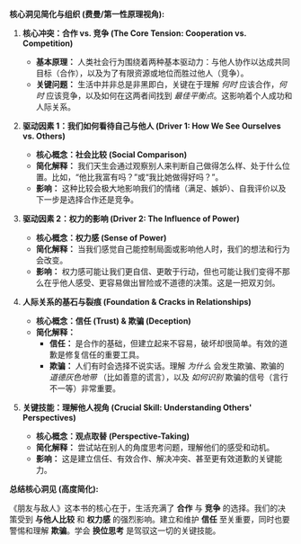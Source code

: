 

**核心洞见简化与组织 (费曼/第一性原理视角):**


1.  **核心冲突：合作 vs. 竞争 (The Core Tension: Cooperation vs. Competition)**
    *   **基本原理：** 人类社会行为围绕着两种基本驱动力：与他人协作以达成共同目标（合作），以及为了有限资源或地位而胜过他人（竞争）。
    *   **关键问题：** 生活中并非总是非黑即白，关键在于理解 *何时* 应该合作，*何时* 应该竞争，以及如何在这两者间找到 *最佳平衡点*。这影响着个人成功和人际关系。

2.  **驱动因素 1：我们如何看待自己与他人 (Driver 1: How We See Ourselves vs. Others)**
    *   **核心概念：社会比较 (Social Comparison)**
    *   **简化解释：** 我们天生会通过观察别人来判断自己做得怎么样、处于什么位置。比如，“他比我富有吗？”或“我比她做得好吗？”。
    *   **影响：** 这种比较会极大地影响我们的情绪（满足、嫉妒）、自我评价以及下一步是选择合作还是竞争。

3.  **驱动因素 2：权力的影响 (Driver 2: The Influence of Power)**
    *   **核心概念：权力感 (Sense of Power)**
    *   **简化解释：** 当我们感觉自己能控制局面或影响他人时，我们的想法和行为会改变。
    *   **影响：** 权力感可能让我们更自信、更敢于行动，但也可能让我们变得不那么在乎他人感受、更容易做出冒险或不道德的决策。这是一把双刃剑。

4.  **人际关系的基石与裂痕 (Foundation & Cracks in Relationships)**
    *   **核心概念：信任 (Trust) & 欺骗 (Deception)**
    *   **简化解释：**
        *   **信任：** 是合作的基础，但建立起来不容易，破坏却很简单。有效的道歉是修复信任的重要工具。
        *   **欺骗：** 人们有时会选择不说实话。理解 *为什么* 会发生欺骗、欺骗的 *道德灰色地带* （比如善意的谎言），以及 *如何识别* 欺骗的信号（言行不一等）非常重要。

5.  **关键技能：理解他人视角 (Crucial Skill: Understanding Others' Perspectives)**
    *   **核心概念：观点取替 (Perspective-Taking)**
    *   **简化解释：** 尝试站在别人的角度思考问题，理解他们的感受和动机。
    *   **影响：** 这是建立信任、有效合作、解决冲突、甚至更有效道歉的关键能力。

**总结核心洞见 (高度简化):**

《朋友与敌人》这本书的核心在于，生活充满了 **合作** 与 **竞争** 的选择。我们的决策受到 **与他人比较** 和 **权力感** 的强烈影响。建立和维护 **信任** 至关重要，同时也要警惕和理解 **欺骗**。学会 **换位思考** 是驾驭这一切的关键技能。


